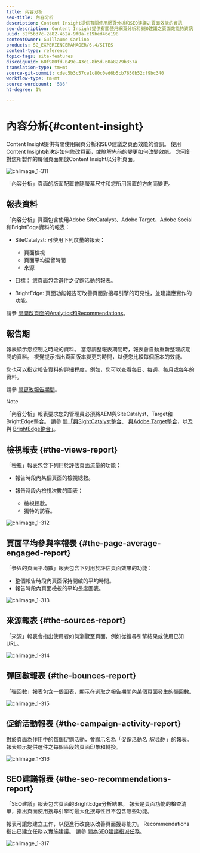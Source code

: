 ```yaml
---
title: 內容分析
seo-title: 內容分析
description: Content Insight提供有關使用網頁分析和SEO建議之頁面效能的資訊
seo-description: Content Insight提供有關使用網頁分析和SEO建議之頁面效能的資訊
uuid: 32f5b37c-2a82-462a-9f0a-c19bed46e198
contentOwner: Guillaume Carlino
products: SG_EXPERIENCEMANAGER/6.4/SITES
content-type: reference
topic-tags: site-features
discoiquuid: 60f980fd-049e-43c1-8b5d-60a8279b357a
translation-type: tm+mt
source-git-commit: cdec5b3c57ce1c80c0ed6b5cb7650b52cf9bc340
workflow-type: tm+mt
source-wordcount: '536'
ht-degree: 1%

---
```



# 內容分析{#content-insight}

Content Insight提供有關使用網頁分析和SEO建議之頁面效能的資訊。 使用Content Insight來決定如何修改頁面，或瞭解先前的變更如何改變效能。 您可針對您所製作的每個頁面開啟Content Insight以分析頁面。

![chlimage_1-311](assets/chlimage_1-311.png)

「內容分析」頁面的版面配置會隨螢幕尺寸和您所用裝置的方向而變更。

## 報表資料

「內容分析」頁面包含使用Adobe SiteCatalyst、Adobe Target、Adobe Social和BrightEdge資料的報表：

* SiteCatalyst: 可使用下列度量的報表：

   * 頁面檢視
   * 頁面平均逗留時間
   * 來源

* 目標： 您頁面包含選件之促銷活動的報表。
* BrightEdge: 頁面功能報告可改善頁面對搜尋引擎的可見性，並建議應實作的功能。

請參 [閱開啟頁面的Analytics和Recommendations](/help/sites-authoring/ci-analyze.md#opening-analytics-and-recommendations-for-a-page)。

## 報告期

報表顯示您控制之時段的資料。 當您調整報表期間時，報表會自動重新整理該期間的資料。 視覺提示指出頁面版本變更的時間，以便您比較每個版本的效能。

您也可以指定報告資料的詳細程度，例如，您可以查看每日、每週、每月或每年的資料。

請參 [閱更改報告期間](/help/sites-authoring/ci-analyze.md#changing-the-reporting-period)。

>[!NOTE]
>
>「內容分析」報表要求您的管理員必須將AEM與SiteCatalyst、Target和BrightEdge整合。 請參 [閱「與SightCatalyst整合](/help/sites-administering/adobeanalytics.md)、 [與Adobe Target整合](/help/sites-administering/target.md)，以及與 [BrightEdge整合」](/help/sites-administering/brightedge.md)。

## 檢視報表 {#the-views-report}

「檢視」報表包含下列用於評估頁面流量的功能：

* 報告時段內某個頁面的檢視總數。
* 報告時段內檢視次數的圖表：

   * 檢視總數。
   * 獨特的訪客。

![chlimage_1-312](assets/chlimage_1-312.png)

## 頁面平均參與率報表 {#the-page-average-engaged-report}

「參與的頁面平均數」報表包含下列用於評估頁面效果的功能：

* 整個報告時段內頁面保持開啟的平均時間。
* 報告時段內頁面檢視的平均長度圖表。

![chlimage_1-313](assets/chlimage_1-313.png)

## 來源報表 {#the-sources-report}

「來源」報表會指出使用者如何瀏覽至頁面，例如從搜尋引擎結果或使用已知URL。

![chlimage_1-314](assets/chlimage_1-314.png)

## 彈回數報表 {#the-bounces-report}

「彈回數」報表包含一個圖表，顯示在選取之報告期間內某個頁面發生的彈回數。

![chlimage_1-315](assets/chlimage_1-315.png)

## 促銷活動報表 {#the-campaign-activity-report}

對於頁面為作用中的每個促銷活動，會顯示名為「促銷活動名 *稱活動* 」的報表。 報表顯示提供選件之每個區段的頁面印象和轉換。

![chlimage_1-316](assets/chlimage_1-316.png)

## SEO建議報表 {#the-seo-recommendations-report}

「SEO建議」報表包含頁面的BrightEdge分析結果。 報表是頁面功能的檢查清單，指出頁面使用搜尋引擎可最大化搜尋性且不包含哪些功能。

報表可讓您建立工作，以便進行改良以改善頁面搜尋能力。 Recommendations指出已建立任務以實施建議。 請參 [閱為SEO建議指派任務](/help/sites-authoring/ci-analyze.md#assigning-tasks-for-seo-recommendations)。

![chlimage_1-317](assets/chlimage_1-317.png)

